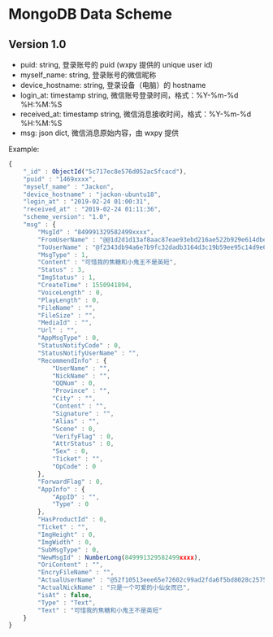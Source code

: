 # MongoDB Data Scheme

## Version 1.0

- puid: string, 登录账号的 puid (wxpy 提供的 unique user id)
- myself_name: string, 登录账号的微信昵称
- device_hostname: string, 登录设备（电脑）的 hostname
- login_at: timestamp string, 微信账号登录时间，格式：%Y-%m-%d %H:%M:%S
- received_at: timestamp string, 微信消息接收时间，格式：%Y-%m-%d %H:%M:%S
- msg: json dict, 微信消息原始内容，由 wxpy 提供


Example:

```javascript
{
    "_id" : ObjectId("5c717ec8e576d052ac5fcacd"),
    "puid" : "1469xxxx",
    "myself_name" : "Jackon",
    "device_hostname" : "jackon-ubuntu18",
    "login_at" : "2019-02-24 01:00:31",
    "received_at" : "2019-02-24 01:11:36",
    "scheme_version": "1.0",
    "msg" : {
        "MsgId" : "849991329582499xxxx",
        "FromUserName" : "@@1d2d1d13af8aac87eae93ebd216ae522b929e614dbeff08f6a1249cddb3bxxxx",
        "ToUserName" : "@f2343db94a6e7b9fc32dadb3164d3c19b59ee95c14d9e6d7d0b8dee61469xxxx",
        "MsgType" : 1,
        "Content" : "可惜我的焦糖和小鬼王不是英短",
        "Status" : 3,
        "ImgStatus" : 1,
        "CreateTime" : 1550941894,
        "VoiceLength" : 0,
        "PlayLength" : 0,
        "FileName" : "",
        "FileSize" : "",
        "MediaId" : "",
        "Url" : "",
        "AppMsgType" : 0,
        "StatusNotifyCode" : 0,
        "StatusNotifyUserName" : "",
        "RecommendInfo" : {
            "UserName" : "",
            "NickName" : "",
            "QQNum" : 0,
            "Province" : "",
            "City" : "",
            "Content" : "",
            "Signature" : "",
            "Alias" : "",
            "Scene" : 0,
            "VerifyFlag" : 0,
            "AttrStatus" : 0,
            "Sex" : 0,
            "Ticket" : "",
            "OpCode" : 0
        },
        "ForwardFlag" : 0,
        "AppInfo" : {
            "AppID" : "",
            "Type" : 0
        },
        "HasProductId" : 0,
        "Ticket" : "",
        "ImgHeight" : 0,
        "ImgWidth" : 0,
        "SubMsgType" : 0,
        "NewMsgId" : NumberLong(849991329582499xxxx),
        "OriContent" : "",
        "EncryFileName" : "",
        "ActualUserName" : "@52f10513eee65e72602c99ad2fda6f5bd8028c2575d9b83772974709f1f3xxxx",
        "ActualNickName" : "只是一个可爱的小仙女而已",
        "isAt" : false,
        "Type" : "Text",
        "Text" : "可惜我的焦糖和小鬼王不是英短"
    }
}
```
